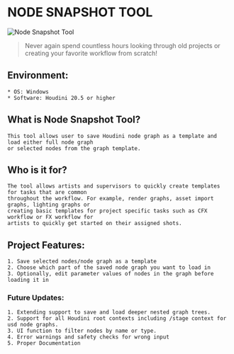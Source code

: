 # NODE SNAPSHOT TOOL

![Node Snapshot Tool](https://github.com/user-attachments/assets/8e5a6398-4ba3-43b1-8033-95e47a98b2d7)


>Never again spend countless hours looking through old projects or creating your favorite workflow from scratch!

## Environment:
    * OS: Windows
    * Software: Houdini 20.5 or higher

## What is Node Snapshot Tool?
    This tool allows user to save Houdini node graph as a template and load either full node graph
    or selected nodes from the graph template.

## Who is it for?
    The tool allows artists and supervisors to quickly create templates for tasks that are common 
    throughout the workflow. For example, render graphs, asset import graphs, lighting graphs or 
    creating basic templates for project specific tasks such as CFX workflow or FX workflow for 
    artists to quickly get started on their assigned shots.

## Project Features:
    1. Save selected nodes/node graph as a template
    2. Choose which part of the saved node graph you want to load in
    3. Optionally, edit parameter values of nodes in the graph before loading it in

### Future Updates:
    1. Extending support to save and load deeper nested graph trees.
    2. Support for all Houdini root contexts including /stage context for usd node graphs.
    3. UI function to filter nodes by name or type.
    4. Error warnings and safety checks for wrong input
    5. Proper Documentation
